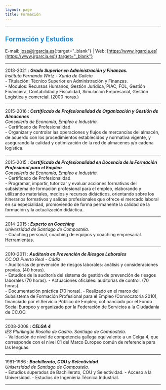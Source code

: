 ```yaml
---
layout: page
title: Formación
---
```


<hr size="5px" color="#268BD4" />

<p><h2><span style="color:#268BD4">Formación y Estudios</span></h2></p>

E-mail: [jose@jrgarcia.es](mailto:jose@jrgarcia.es){:target="_blank"} | Web: [https://www.jrgarcia.es](https://www.jrgarcia.es){:target="_blank"}  


<hr size="5px" color="#268BD4" />

2018-2021 
:	***Grado Superior en Administración y Finanzas.***  
*Instituto Fernando Wirtz - Xunta de Galicia*  
	- Titulación: Técnico Superior en Administración y Finanzas.  
    - Modulos: Recursos Humanos, Gestión Jurídica, PIAC, FOL, Gestión Financiera, Contabilidad y Fiscalidad, Simulación Empresarial, Gestión Logística y comercial. (2000 horas.)   

<hr size="5px" color="#268BD4" />

2015-2016 
:	***Certificado de Profesionalidad de Organización y Gestión de Almacenes***  
*Consellería de Economía, Empleo e Industria.*  
	- Certificado de Profesionalidad.  
    - Organizar y controlar las operaciones y flujos de mercancías del almacén, de acuerdo con los procedimientos establecidos y normativa vigente, y asegurando la calidad y optimización de la red de almacenes y/o cadena logística.     
	
<hr size="5px" color="#268BD4" />

2015-2015 
:	***Certificado de Profesionalidad en Docencia de la Formación Profesional para el Empleo***  
*Consellería de Economía, Empleo e Industria.*  
	- Certificado de Profesionalidad.  
    - Programar, impartir, tutorizar y evaluar acciones formativas del subsistema de formación profesional para el empleo, elaborando y utilizando materiales, medios y recursos didácticos, orientando sobre los itinerarios formativos y salidas profesionales que ofrece el mercado laboral en su especialidad, promoviendo de forma permanente la calidad de la formación y la actualización didáctica..     
	
<hr size="5px" color="#268BD4" />

2014-2015 
:	***Experto en Coaching***  
*Universidad de Santiago de Compostela.*  
	- Coaching personal, coaching de equipos y coaching empresarial. Herramientas.  
        
	
<hr size="5px" color="#268BD4" />


2010-2011 
:	***Auditoría en Prevención de Riesgos Laborales***  
*CC.OO Puerto Real - Cádiz*  
	- Auditorías de prevención de riesgos laborales: análisis y consideraciones previas. (40 horas).  
    - Estudios de la auditoría del sistema de gestión de prevención de riesgos laborales (70 horas). 
    - Actuaciones oficiales: auditorías de control. (70 horas).  
    - Documentación práctica (70 horas). 
    - Realizado en el marco del Subsistema de Formación Profesional para el Empleo (Convocatoria 2010), financiado por el Servicio Público de Empleo, cofinanciado por el Fondo Social Europeo y organizado por la Federación de Servicios a la Ciudadanía de CC.OO. 
        
	
<hr size="5px" color="#268BD4" />

2008-2008 
:	***CELGA 4***  
*IES Plurilingüe Rosalía de Castro. Santiago de Compostela.*  
	- Validación de nivel de competencia gallega equivalente a un Celga 4, que corresponde con el nivel C1 del Marco Europeo común de referencia para las lenguas.  
        
	
<hr size="5px" color="#268BD4" />

1981-1986 
:	***Bachillerato, COU y Selectividad***  
*Unisersidad de Santiago de Compostela.*  
	- Estudios superados de Bachillerato, COU y Selectividad. 
    - Acceso a la Universidad. 
    - Estudios de Ingeniería Técnica Industrial.
        
	
<hr size="5px" color="#268BD4" />